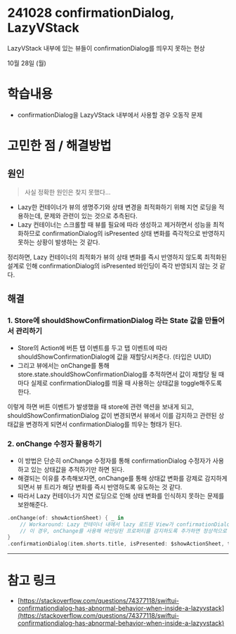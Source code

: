 # 241028 confirmationDialog, LazyVStack

LazyVStack 내부에 있는 뷰들이 confirmationDialog를 띄우지 못하는 현상

10월 28일 (월)

# 학습내용

- confirmationDialog을 LazyVStack 내부에서 사용할 경우 오동작 문제

# 고민한 점 / 해결방법

## 원인

> 사실 정확한 원인은 찾지 못했다...

* Lazy한 컨테이너가 뷰의 생명주기와 상태 변경을 최적화하기 위해 지연 로딩을 적용하는데, 문제와 관련이 있는 것으로 추측된다.
* Lazy 컨테이너는 스크롤할 때 뷰를 필요에 따라 생성하고 제거하면서 성능을 최적화하므로 confirmationDialog의 isPresented 상태 변화를 즉각적으로 반영하지 못하는 상황이 발생하는 것 같다.

정리하면, Lazy 컨테이너의 최적화가 뷰의 상태 변화를 즉시 반영하지 않도록 최적화된 설계로 인해 confirmationDialog의 isPresented 바인딩이 즉각 반영되지 않는 것 같다.

## 해결

### 1. Store에 shouldShowConfirmationDialog 라는 State 값을 만들어서 관리하기

* Store의 Action에 버튼 탭 이벤트를 두고 탭 이벤트에 따라 shouldShowConfirmationDialog에 값을 재할당시켜준다. (타입은 UUID)
* 그리고 뷰에서는 onChange를 통해 store.state.shouldShowConfirmationDialog를 추적하면서 값이 재할당 될 때마다 실제로 confirmationDialog를 띄울 때 사용하는 상태값을 toggle해주도록 한다.

이렇게 하면 버튼 이벤트가 발생했을 때 store에 관련 액션을 보내게 되고, shouldShowConfirmationDialog 값이 변경되면서 뷰에서 이를 감지하고 관련된 상태값을 변경하게 되면서 confirmationDialog를 띄우는 형태가 된다.

### 2. onChange 수정자 활용하기

* 이 방법은 단순히 onChange 수정자를 통해 confirmationDialog 수정자가 사용하고 있는 상태값을 추적하기만 하면 된다.
* 해결되는 이유를 추측해보자면, onChange를 통해 상태값 변화를 강제로 감지하게 되면서 뷰 트리가 해당 변화를 즉시 반영하도록 유도하는 것 같다.
* 따라서 Lazy 컨테이너가 지연 로딩으로 인해 상태 변화를 인식하지 못하는 문제를 보완해준다.

```swift
.onChange(of: showActionSheet) { _ in
    // Workaround: Lazy 컨테이너 내에서 lazy 로드된 View가 confirmationDialog의 isPresented 바인딩 값을 제대로 감지하지 못하는 문제가 있다.
    // 이 경우, onChange를 사용해 바인딩된 프로퍼티를 감지하도록 추가하면 정상적으로 동작함.
}
.confirmationDialog(item.shorts.title, isPresented: $showActionSheet, titleVisibility: .visible) {
```


---

# 참고 링크

- [https://stackoverflow.com/questions/74377118/swiftui-confirmationdialog-has-abnormal-behavior-when-inside-a-lazyvstack](https://stackoverflow.com/questions/74377118/swiftui-confirmationdialog-has-abnormal-behavior-when-inside-a-lazyvstack)